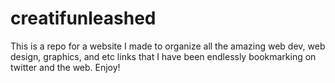 # creatifunleashed

This is a repo for a website I made to organize all the amazing web dev, web design, graphics, and etc links that I have been endlessly bookmarking on twitter and the web. Enjoy!
